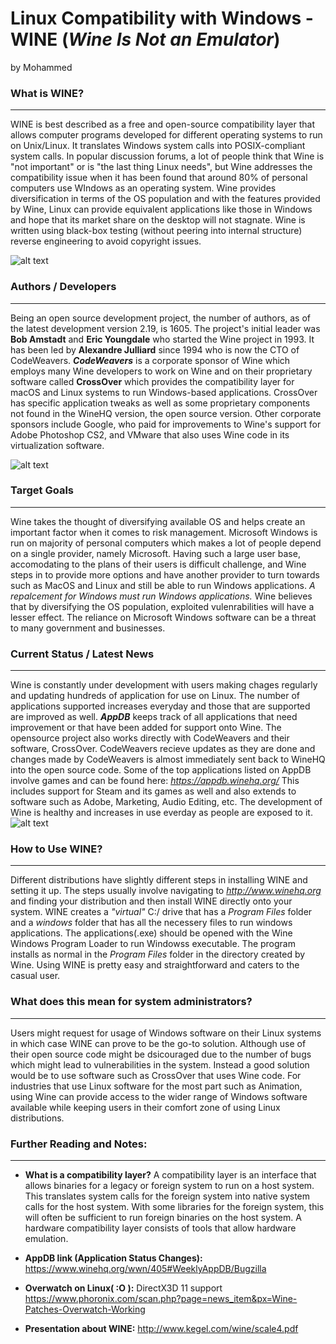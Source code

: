 # Linux Compatibility with Windows - WINE (*Wine Is Not an Emulator*)
by Mohammed

### What is WINE?
-----------------
WINE is best described as a free and open-source compatibility layer that allows computer programs developed for different operating systems to run on Unix/Linux. It translates Windows system calls into POSIX-compliant system calls. In popular discussion forums, a lot of people think that Wine is "not important" or is "the last thing Linux needs", but Wine addresses the compatibility issue when it has been found that around 80% of personal computers use WIndows as an operating system.
Wine provides diversification in terms of the OS population and with the features provided by Wine, Linux can provide equivalent applications like those in Windows and hope that its market share on the desktop will not stagnate. Wine is written using black-box testing (without peering into internal structure) reverse engineering to avoid copyright issues.

![alt text](http://thewindowsclub.thewindowsclubco.netdna-cdn.com/wp-content/uploads/2011/11/wineHQ.jpg "WineHQ.jpg")

### Authors / Developers
------------------------
Being an open source development project, the number of authors, as of the latest development version 2.19, is 1605. The project's initial leader was **Bob Amstadt** and **Eric Youngdale** who started the Wine project in 1993. It has been led by **Alexandre Julliard** since 1994 who is now the CTO of CodeWeavers.
***CodeWeavers*** is a corporate sponsor of Wine which employs many Wine developers to work on Wine and on their proprietary software called **CrossOver** which provides the compatibility layer for macOS and Linux systems to run Windows-based applications. CrossOver has specific application tweaks as well as some proprietary components not found in the WineHQ version, the open source version.
Other corporate sponsors include Google, who paid for improvements to Wine's support for Adobe Photoshop CS2, and VMware that also uses Wine code in its virtualization software.

![alt text](https://media.codeweavers.com/pub/crossover/website/images/codeweavers-logo-479x152.png "CodeWeavers.png")

### Target Goals
----------------
Wine takes the thought of diversifying available OS and helps create an important factor when it comes to risk management. Microsoft Windows is run on majority of personal computers which makes a lot of people depend on a single provider, namely Microsoft. Having such a large user base, accomodating to the plans of their users is difficult challenge, and Wine steps in to provide more options and have another provider to turn towards such as MacOS and Linux and still be able to run Windows applications. *A repalcement for Windows must run Windows applications.*
Wine believes that by diversifying the OS population, exploited vulenrabilities will have a lesser effect. The reliance on Microsoft Windows software can be a threat to many government and businesses. 

### Current Status / Latest News
--------------------------------
Wine is constantly under development with users making chages regularly and updating hundreds of application for use on Linux. The number of applications supported increases everyday and those that are supported are improved as well. ***AppDB*** keeps track of all applications that need improvement or that have been added for support onto Wine. The opensource project also works directly with CodeWeavers and their software, CrossOver. CodeWeavers recieve updates as they are done and changes made by CodeWeavers is almost immediately sent back to WineHQ into the open source code. Some of the top applications listed on AppDB involve games and can be found here: *https://appdb.winehq.org/*
This includes support for Steam and its games as well and also extends to software such as Adobe, Marketing, Audio Editing, etc. The development of Wine is healthy and increases in use everday as people are exposed to it. 
![alt text](http://www.kegel.com/cebit/winehq-appdb-pp2007.png "Logo Title Text 1")

### How to Use WINE?
--------------------
Different distributions have slightly different steps in installing WINE and setting it up. The steps usually involve navigating to *http://www.winehq.org* and finding your distribution and then install WINE directly onto your system. 
WINE creates a *"virtual"* C:/ drive that has a *Program Files* folder and a *windows* folder that has all the necessery files to run windows applications.
The applications(.exe) should be opened with the Wine Windows Program Loader to run Windowss executable. The program installs as normal in the *Program Files* folder in the directory created by Wine. 
Using WINE is pretty easy and straightforward and caters to the casual user.

### What does this mean for system administrators?
----------------
Users might request for usage of Windows software on their Linux systems in which case WINE can prove to be the go-to solution. Although use of their open source code might be dsicouraged due to the number of bugs which might lead to vulnerabilities in the system. Instead a good solution would be to use software such as CrossOver that uses Wine code. For industries that use Linux software for the most part such as Animation, using Wine can provide access to the wider range of Windows software available while keeping users in their comfort zone of using Linux distributions.

### Further Reading and Notes:
--------------------
 - **What is a compatibility layer?**
A compatibility layer is an interface that allows binaries for a legacy or foreign system to run on a host system. This translates system calls for the foreign system into native system calls for the host system. With some libraries for the foreign system, this will often be sufficient to run foreign binaries on the host system. A hardware compatibility layer consists of tools that allow hardware emulation.

 - **AppDB link (Application Status Changes):**
https://www.winehq.org/wwn/405#WeeklyAppDB/Bugzilla

- **Overwatch on Linux( :O ):**
DirectX3D 11 support
https://www.phoronix.com/scan.php?page=news_item&px=Wine-Patches-Overwatch-Working

- **Presentation about WINE:**
http://www.kegel.com/wine/scale4.pdf